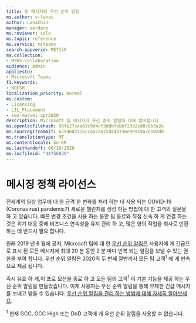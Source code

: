 ```yaml
---
title: 팀 메시지의 우선 순위 알림
ms.author: v-lanac
author: LanaChin
manager: serdars
ms.reviewer: salu
ms.topic: reference
ms.service: msteams
search.appverid: MET150
ms.collection:
- M365-collaboration
audience: Admin
appliesto:
- Microsoft Teams
f1.keywords:
- NOCSH
localization_priority: Normal
ms.custom:
- Licensing
- LIL_Placement
- seo-marvel-apr2020
description: Microsoft 팀 메시지의 우선 순위 알림에 대해 알아봅니다.
ms.openlocfilehash: 98fe27cee63c9d4cf3ddbfeb6f23b2cd8c6b3a2e
ms.sourcegitcommit: 62946d7515ccaa7a622d44b736e9e919a2e102d0
ms.translationtype: MT
ms.contentlocale: ko-KR
ms.lasthandoff: 06/16/2020
ms.locfileid: "44756839"
---
```

# <a name="messaging-policies-licensing"></a>메시징 정책 라이선스

전세계의 일상 업무에 대 한 급격 한 변화를 처리 하는 데 사용 되는 COVID-19 (Coronavirus) pandemic가 새로운 챌린지를 생성 하는 방법에 대 한 고객의 질문을 하 고 있습니다. 빠른 변경 조건을 사용 하는 동안 팀 동료와 직접 신속 하 게 연결 하는 것은 위기 대응 중에 비즈니스 연속성을 유지 관리 하 고, 많은 양의 작업을 회사로 반환 하는 데 반드시 필요 합니다.

원래 2019 년 6 월에 공지, Microsoft 팀에 대 한 [우선 순위 알림은](https://support.microsoft.com/en-us/office/mark-a-message-as-important-or-urgent-in-teams-ea99d5b6-1317-4550-8d75-86ff14cd4462) 사용자에 게 긴급으로 표시 된 모든 메시지에 최대 20 분 동안 2 분 마다 반복 되는 알림을 보낼 수 있는 권한을 부여 합니다. 우선 순위 알림은 2020의 두 번째 절반까지 모든 팀 고객<sup>1</sup> 에 게 판촉으로 제공 됩니다.

즉시 유효 하 게,이 프로 모션을 종료 하 고 모든 팀의 고객<sup>1</sup> 이 기본 기능을 제공 하는 우선 순위 알림을 만들었습니다. 이제 사용자는 우선 순위 알림을 통해 무제한 긴급 메시지를 보내고 받을 수 있습니다. [우선 순위 알림을 관리 하는 방법에 대해 자세히 알아보세요](../messaging-policies-in-teams.md).

<sup>1</sup> 현재 GCC, GCC High 또는 DoD 고객에 게 우선 순위 알림을 사용할 수 없습니다.